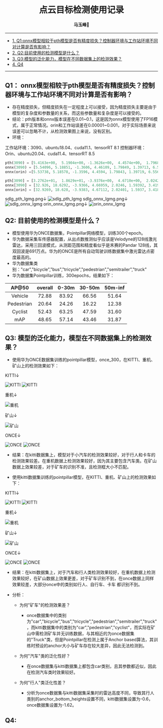 # <div align='center'> 点云目标检测使用记录 </div>

#### <p align = "center">马玉峰📜</p>

------

- [1. Q1:onnx模型相较于pth模型是否有精度损失？控制器环境与工作站环境不同对计算是否有影响？](#1-onnx模型相较于pth模型是否有精度损失？控制器环境与工作站环境不同对计算是否有影响？)
- [2. Q2:目前使用的检测模型是什么？](#q2-目前使用的检测模型是什么)
- [3. Q3:模型的泛化能力，模型在不同数据集上的检测效果？](#q3-模型的泛化能力模型在不同数据集上的检测效果)
- [4. Q4](#q4)

------

## Q1： onnx模型相较于pth模型是否有精度损失？控制器环境与工作站环境不同对计算是否有影响？

- 存在精度损失，但精度损失在一定程度上可以接受，因为精度损失主要是由于模型的复杂度和参数量的关系，而这些参数量和复杂度是可以接受的。
- 结论：pth版本和onnx版本误差在0.01~0.1，这是因为onnx模型使用了FP16模式，属于正常情况。orin和工作站误差在0.00001~0.001，对于实际场景来说误差可以忽略不计，从检测效果图上来说，没有区别。
- 环境：

工作站环境：3090、ubuntu18.04、cuda11.1、tensorRT 8.1
控制器环境：Orin、ubuntu20.04、cuda11.4、tensorRT 8.5

```python
pth(3090) = [5.4163e+00,  5.1904e+00, -1.3626e+00,  4.4574e+00,  1.7968e+00,1.3981e+00,  6.5581e+00,0.8585 ]
onnx(3090) = [5.54096, 5.18851, -1.3606, 4.46109, 1.79849, 1.39713, 6.55349, 0.859889 ]
onnx(orin) =[5.53738, 5.18578, -1.3596, 4.4594, 1.79843, 1.39719, 6.55631, 0.858244 ]

pth[3090] = [3.2762e+01,  1.8629e+01, -3.9376e+00,  4.6710e+00,  2.0242e+00,1.5939e+00,  3.4192e+00,0.8112]
onnx[3090] = [32.926, 18.6292, -3.9366, 4.66959, 2.0246, 1.59392, 3.41967, 0.811268 ]
onnx[orin] = [32.9269, 18.628, -3.9383, 4.67112, 2.02401, 1.5937, 3.41862, 0.810479 ]
```
sdlg_pth_lgmg.png↓
![sdlg_pth_lgmg](./images/lidar_test/sdlg_pth_lgmg.png)
sdlg_onnx_lgmg.png↓
![sdlg_onnx_lgmg](./images/lidar_test/sdlg_onnx_lgmg.png)
orin_onnx_lgmg.png↓
![orin_onnx_lgmg](./images/lidar_test/orin_onnx_lgmg.png)

## Q2: 目前使用的检测模型是什么？

- 模型使用华为ONCE数据集，Pointpillar网络模型，训练300个epoch。
- 华为数据采集车传感器配置，从出点数推测似乎应该是Velodyne的128线激光雷达，采用三回波模式，从测距范围和精度看似乎是禾赛的Pandar 128线，其双回波是691万点。华为的ONCE是所有自动驾驶训练数据集中激光雷达点密度最高的。
- 华为数据集类别："car","bicycle","bus","tricycle","pedestrian","semitrailer","truck"
- 华为数据集Pointpillar训练，300epochs，结果如下：

|AP@50       |overall     |0-30m       |30-50m      |50m-inf     |
|:-------:|:-------:|:-------:|:-------:|:-------:|
|Vehicle     |72.88       |83.92       |66.56       |51.64       |
|Pedestrian  |20.64       |24.26       |16.22       |12.38       |
|Cyclist     |52.43       |63.25       |47.59       |31.60       |
|mAP         |48.65       |57.14       |43.46       |31.87       |

## Q3: 模型的泛化能力，模型在不同数据集上的检测效果？

- 使用华为ONCE数据集训练的pointpillar模型，once_300，在KITTI、重机、矿山上的检测效果如下：

KITTI↓

![KITTI](./images/lidar_test/once_kitti_01.png)
![KITTI](./images/lidar_test/once_kitti_02.png)

重机↓

![重机](./images/lidar_test/orin_onnx_lgmg.png)

矿山↓

![矿山](./images/lidar_test/once_kuang.png)

ONCE↓

![ONCE](./images/lidar_test/once_once_01.png)
![ONCE](./images/lidar_test/once_once_02.png)

- 结果：在kitti数据集上，模型对于小汽车的检测效果较好，对于行人和卡车的检测效果较差。在重机数据上检测效果较好，因为其主要包含汽车类。在矿山数据上效果较差，对于矿车的识别不准，且检测框大小不匹配。

- 使用kitti数据集训练的pointpillar模型，在KITTI、重机、矿山上的检测效果如下：

KITTI↓

![KITTI](./images/lidar_test/kitti_kitti_01.png)
![KITTI](./images/lidar_test/kitti_kitti_02.png)

重机↓

![重机](./images/lidar_test/kitti_lgmg.png)

矿山↓

![矿山](./images/lidar_test/kitti_kuang.png)

ONCE↓

![ONCE](./images/lidar_test/kitti_once_01.png)
![ONCE](./images/lidar_test/kitti_once_02.png)

- 结果：在kitti数据集上，对于汽车和行人类检测效果较好，在重机数据上检测效果较好，在矿山数据上效果更差，对于矿车识别不到，在once数据上同样效果较差，大部分once中的类别如行人、自行车、卡车 都识别不到。

- 分析： 

    - 为何"矿车"的检测效果差？
        - once数据集中的类别为"car","bicycle","bus","tricycle","pedestrian","semitrailer","truck"，而kitti数据集中的类别为"car","pedestrian","cyclist"，而实际在矿山中需检测矿车并无训练数据，与其相近的为once数据集的"Truck"类，但是Pointpillar在检测上属于Anchor based算法，其训练时预设的anchor大小与矿车存在较大差异，因此无法检测到。

    - 为何"汽车"类的泛化性好？
        - 在once数据集与kitti数据集上都包含car类别，且其参数都近似，因此在检测汽车类时效果较好。
    
    - 为何"行人"类泛化性差？
        - 分析为once数据集与kitti数据集采集时的雷达高度不同，导致其行人类别的anchor_bottom_heights设置不同，kitti数据集设置为-0.6，once数据集设置为-1.62。

## Q4: 